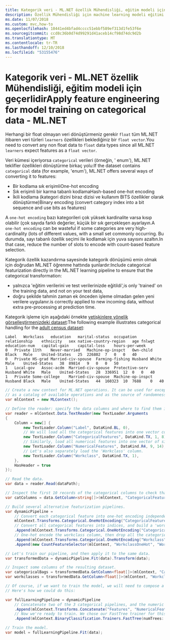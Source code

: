 ```yaml
---
title: Kategorik veri - ML.NET özellik Mühendisliği, eğitim modeli için geçerlidir
description: Özellik Mühendisliği için machine learning modeli eğitimi ML.NET kategorik verilerde uygulanacak hakkında bilgi edinin
ms.date: 11/07/2018
ms.custom: mvc,how-to
ms.openlocfilehash: 10441ed4bfad4cccc51ebbf589ef313d1fe53f6e
ms.sourcegitcommit: ccd8c36b0d74d99291d41aceb14cf98d74dc9d2b
ms.translationtype: MT
ms.contentlocale: tr-TR
ms.lasthandoff: 12/10/2018
ms.locfileid: "53155476"
---
```

# <a name="apply-feature-engineering-for-model-training-on-categorical-data---mlnet"></a><span data-ttu-id="5a38a-103">Kategorik veri - ML.NET özellik Mühendisliği, eğitim modeli için geçerlidir</span><span class="sxs-lookup"><span data-stu-id="5a38a-103">Apply feature engineering for model training on categorical data - ML.NET</span></span>

<span data-ttu-id="5a38a-104">Herhangi bir float olmayan veri dönüştürmeniz gerekir `float` tüm ML.NET itibaren veri türleri `learners` özellikleri beklediğiniz bir `float vector`.</span><span class="sxs-lookup"><span data-stu-id="5a38a-104">You need to convert any non float data to `float` data types since all ML.NET `learners` expect features as a `float vector`.</span></span>

<span data-ttu-id="5a38a-105">Veri kümesi içeriyorsa `categorical` verileri (örneğin, ' enum'), ML.NET teklifler özellikleri dönüştürme birkaç yolu:</span><span class="sxs-lookup"><span data-stu-id="5a38a-105">If the dataset contains `categorical` data (for example, 'enum'), ML.NET offers several ways of converting it to features:</span></span>

- <span data-ttu-id="5a38a-106">Bir kodlama sık erişimli</span><span class="sxs-lookup"><span data-stu-id="5a38a-106">One-hot encoding</span></span>
- <span data-ttu-id="5a38a-107">Sık erişimli bir karma tabanlı kodlama</span><span class="sxs-lookup"><span data-stu-id="5a38a-107">Hash-based one-hot encoding</span></span>
- <span data-ttu-id="5a38a-108">İkili kodlama (kategori dizini biraz dizisi ve kullanım BITS özellikler olarak dönüştürme)</span><span class="sxs-lookup"><span data-stu-id="5a38a-108">Binary encoding (convert category index into a bit sequence and use bits as features)</span></span>

<span data-ttu-id="5a38a-109">A `one-hot encoding` bazı kategorileri çok yüksek kardinalite varsa kısıp olabilir (çok sayıda farklı değerler, küçük bir sık gerçekleşen ayarlayın.</span><span class="sxs-lookup"><span data-stu-id="5a38a-109">A `one-hot encoding` can be wasteful if some categories are very high-cardinality (lots of different values, with a small set commonly occurring.</span></span> <span data-ttu-id="5a38a-110">Bu durumda, sayı tabanlı özellik seçimi ile kodlamak için yuva sayısını azaltın.</span><span class="sxs-lookup"><span data-stu-id="5a38a-110">In that case, reduce the number of slots to encode with count-based feature selection.</span></span>

<span data-ttu-id="5a38a-111">Kategorik özellik kazandırma sayesinde kategorik dönüşümü emin olmak için doğrudan ML.NET öğrenme hattında şunlardır:</span><span class="sxs-lookup"><span data-stu-id="5a38a-111">Include categorical featurization directly in the ML.NET learning pipeline to ensure that the categorical transformation:</span></span>

- <span data-ttu-id="5a38a-112">yalnızca 'eğitim verilerini ve test verilerinizde eğitildi',</span><span class="sxs-lookup"><span data-stu-id="5a38a-112">is only 'trained' on the training data, and not on your test data,</span></span>
- <span data-ttu-id="5a38a-113">doğru şekilde tahmin zaman ek önceden işleme olmadan gelen yeni verilere uygulanır.</span><span class="sxs-lookup"><span data-stu-id="5a38a-113">is correctly applied to new incoming data, without extra pre-processing at prediction time.</span></span>

<span data-ttu-id="5a38a-114">Kategorik işleme için aşağıdaki örnekte [yetişkinlere yönelik görselleştirmenizdeki dataset](https://github.com/dotnet/machinelearning/blob/master/test/data/adult.tiny.with-schema.txt):</span><span class="sxs-lookup"><span data-stu-id="5a38a-114">The following example illustrates categorical handling for the [adult census dataset](https://github.com/dotnet/machinelearning/blob/master/test/data/adult.tiny.with-schema.txt):</span></span>

```console
Label   Workclass   education   marital-status  occupation  relationship    ethnicity   sex native-country-region   age fnlwgt  education-num   capital-gain    capital-loss    hours-per-week
0   Private 11th    Never-married   Machine-op-inspct   Own-child   Black   Male    United-States   25  226802  7   0   0   40
0   Private HS-grad Married-civ-spouse  Farming-fishing Husband White   Male    United-States   38  89814   9   0   0   50
1   Local-gov   Assoc-acdm  Married-civ-spouse  Protective-serv Husband White   Male    United-States   28  336951  12  0   0   40
1   Private Some-college    Married-civ-spouse  Machine-op-inspct   Husband Black   Male    United-States   44  160323  10  7688    0   40
```

```csharp
// Create a new context for ML.NET operations. It can be used for exception tracking and logging, 
// as a catalog of available operations and as the source of randomness.
var mlContext = new MLContext();

// Define the reader: specify the data columns and where to find them in the text file.
var reader = mlContext.Data.TextReader(new TextLoader.Arguments
{
    Column = new[] {
        new TextLoader.Column("Label", DataKind.BL, 0),
        // We will load all the categorical features into one vector column of size 8.
        new TextLoader.Column("CategoricalFeatures", DataKind.TX, 1, 8),
        // Similarly, load all numerical features into one vector of size 6.
        new TextLoader.Column("NumericalFeatures", DataKind.R4, 9, 14),
        // Let's also separately load the 'Workclass' column.
        new TextLoader.Column("Workclass", DataKind.TX, 1),
    },
    HasHeader = true
});

// Read the data.
var data = reader.Read(dataPath);

// Inspect the first 10 records of the categorical columns to check that they are correctly read.
var catColumns = data.GetColumn<string[]>(mlContext, "CategoricalFeatures").Take(10).ToArray();

// Build several alternative featurization pipelines.
var dynamicPipeline =
    // Convert each categorical feature into one-hot encoding independently.
    mlContext.Transforms.Categorical.OneHotEncoding("CategoricalFeatures", "CategoricalOneHot")
    // Convert all categorical features into indices, and build a 'word bag' of these.
    .Append(mlContext.Transforms.Categorical.OneHotEncoding("CategoricalFeatures", "CategoricalBag", CategoricalTransform.OutputKind.Bag))
    // One-hot encode the workclass column, then drop all the categories that have fewer than 10 instances in the train set.
    .Append(mlContext.Transforms.Categorical.OneHotEncoding("Workclass", "WorkclassOneHot"))
    .Append(new CountFeatureSelector(mlContext, "WorkclassOneHot", "WorkclassOneHotTrimmed", count: 10));

// Let's train our pipeline, and then apply it to the same data.
var transformedData = dynamicPipeline.Fit(data).Transform(data);

// Inspect some columns of the resulting dataset.
var categoricalBags = transformedData.GetColumn<float[]>(mlContext, "CategoricalBag").Take(10).ToArray();
var workclasses = transformedData.GetColumn<float[]>(mlContext, "WorkclassOneHotTrimmed").Take(10).ToArray();

// Of course, if we want to train the model, we will need to compose a single float vector of all the features.
// Here's how we could do this:

var fullLearningPipeline = dynamicPipeline
    // Concatenate two of the 3 categorical pipelines, and the numeric features.
    .Append(mlContext.Transforms.Concatenate("Features", "NumericalFeatures", "CategoricalBag", "WorkclassOneHotTrimmed"))
    // Now we're ready to train. We chose our FastTree trainer for this classification task.
    .Append(mlContext.BinaryClassification.Trainers.FastTree(numTrees: 50));

// Train the model.
var model = fullLearningPipeline.Fit(data);
```
